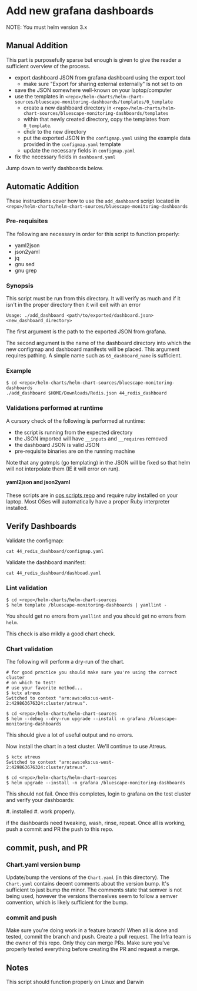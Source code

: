 # Add new grafana dashboards

NOTE: You must helm version 3.x

## Manual Addition

This part is purposefully sparse but enough is given to give the reader a sufficient overview
of the process.

 * export dashboard JSON from grafana dashboard using the export tool
   * make sure "Export for sharing external externally" is not set to on
 * save the JSON somewhere well-known on your laptop/computer
 * use the templates in `<repo>/helm-charts/helm-chart-sources/bluescape-monitoring-dashboards/templates/0_template`
   * create a new dashboard directory in `<repo>/helm-charts/helm-chart-sources/bluescape-monitoring-dashboards/templates`
   * within that newly created directory, copy the templates from `0_template`.
   * chdir to the new directory
   * put the exported JSON in the `configmap.yaml` using the example data
     provided in the `configmap.yaml` template
   * update the necessary fields in `configmap.yaml`
 * fix the necessary fields in `dashboard.yaml`

Jump down to verify dashboards below.

## Automatic Addition

These instructions cover how to use the `add_dashboard` script located
in `<repo>/helm-charts/helm-chart-sources/bluescape-monitoring-dashboards`

### Pre-requisites

The following are necessary in order for this script to function
properly:

  * yaml2json
  * json2yaml
  * jq
  * gnu sed
  * gnu grep

### Synopsis

This script must be run from this directory. It will verify as much
and if it isn't in the proper directory then it will exit with an error


```
Usage: ./add_dashboard <path/to/exported/dashboard.json> <new_dashboard_directory>

```

The first argument is the path to the exported JSON from grafana.

The second argument is the name of the dashboard directory into which
the new configmap and dashboard manifests will be placed. This argument requires
pathing. A simple name such as `65_dashboard_name` is sufficient.

### Example

```
$ cd <repo>/helm-charts/helm-chart-sources/bluescape-monitoring-dashboards
./add_dashboard $HOME/Downloads/Redis.json 44_redis_dashboard
```

### Validations performed at runtime

A cursory check of the following is performed at runtime:

  * the script is running from the expected directory
  * the JSON imported will have `__inputs` and `__requires` removed
  * the dashboard JSON is valid JSON
  * pre-requisite binaries are on the running machine

Note that any gotmpls (go templating) in the JSON will be fixed so that helm will
not interpolate them (IE it will error on run).

#### yaml2json and json2yaml

These scripts are in [ops scripts repo][1] and require ruby installed on
your laptop. Most OSes will automatically have a proper Ruby interpreter installed.

## Verify Dashboards

Validate the configmap:

```
cat 44_redis_dashboard/configmap.yaml
```

Validate the dashboard manifest:

```
cat 44_redis_dashboard/dashboad.yaml
```

### Lint validation

```
$ cd <repo>/helm-charts/helm-chart-sources
$ helm template /bluescape-monitoring-dashboards | yamllint -
```

You should get no errors from `yamllint` and you should get no errors
from `helm`.

This check is also mildly a good chart check.

### Chart validation

The following will perform a dry-run of the chart.

```
# for good practice you should make sure you're using the correct cluster
# on which to test!
# use your favorite method...
$ kctx atreus
Switched to context "arn:aws:eks:us-west-2:429863676324:cluster/atreus".

$ cd <repo>/helm-charts/helm-chart-sources
$ helm --debug --dry-run upgrade --install -n grafana /bluescape-monitoring-dashboards
```

This should give a lot of useful output and no errors.

Now install the chart in a test cluster. We'll continue to use Atreus.

```
$ kctx atreus
Switched to context "arn:aws:eks:us-west-2:429863676324:cluster/atreus".

$ cd <repo>/helm-charts/helm-chart-sources
$ helm upgrade --install -n grafana /bluescape-monitoring-dashboards
```

This should not fail. Once this completes, login to grafana on the test cluster
and verify your dashboards:

 #. installed
 #. work properly.

if the dashboards need tweaking, wash, rinse, repeat. Once all is working, push a
commit and PR the push to this repo.

## commit, push, and PR

### Chart.yaml version bump

Update/bump the versions of the `Chart.yaml` (in this directory). The `Chart.yaml` contains
decent comments about the version bump. It's sufficient to just bump the minor. The comments
state that semver is not being used, however the versions themselves seem to follow a semver
convention, which is likely sufficient for the bump.

### commit and push

Make sure you're doing work in a feature branch! When all is done and tested, commit the
branch and push. Create a pull request. The Infra team is the owner of this repo. Only they
can merge PRs. Make sure you've properly tested everything before creating the PR and request
a merge.

## Notes

This script should function properly on Linux and Darwin

[1]:https://github.com/Bluescape/ops/tree/develop/scripts
